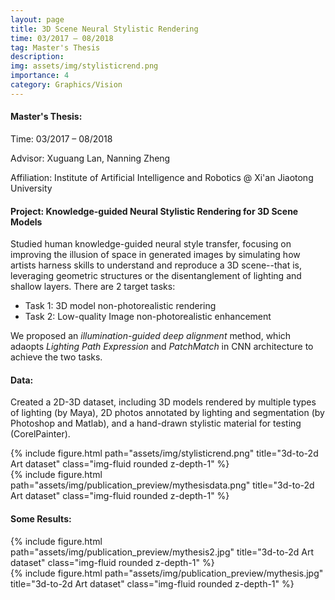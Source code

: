 ```yaml
---
layout: page
title: 3D Scene Neural Stylistic Rendering
time: 03/2017 – 08/2018
tag: Master's Thesis
description: 
img: assets/img/stylisticrend.png
importance: 4
category: Graphics/Vision
---
```



#### Master's Thesis:

Time: 03/2017 – 08/2018

Advisor: Xuguang Lan, Nanning Zheng

Affiliation: Institute of Artificial Intelligence and Robotics @ Xi'an Jiaotong University


#### Project: Knowledge-guided Neural Stylistic Rendering for 3D Scene Models

Studied human knowledge-guided neural style transfer, focusing on improving the illusion of space in generated images by simulating how artists harness skills to understand and reproduce a 3D scene--that is, leveraging geometric structures or the disentanglement of lighting and shallow layers. There are 2 target tasks:
- Task 1: 3D model non-photorealistic rendering
- Task 2: Low-quality Image non-photorealistic enhancement

We proposed an *illumination-guided deep alignment* method, which adaopts *Lighting Path Expression* and *PatchMatch* in CNN architecture to achieve the two tasks.

#### Data:

Created a 2D-3D dataset, including 3D models rendered by multiple types of lighting (by Maya), 2D photos annotated by lighting and segmentation (by Photoshop and Matlab), and a hand-drawn stylistic material for testing (CorelPainter).

<div class="row">
    <div class="col-sm mt-3 mt-md-0">
        {% include figure.html path="assets/img/stylisticrend.png" title="3d-to-2d Art dataset" class="img-fluid rounded z-depth-1" %}
    </div>
</div>

<div class="row">
    <div class="col-sm mt-3 mt-md-0">
        {% include figure.html path="assets/img/publication_preview/mythesisdata.png" title="3d-to-2d Art dataset" class="img-fluid rounded z-depth-1" %}
    </div>
</div>

#### Some Results:

<div class="row">
    <div class="col-sm mt-4 mt-md-0">
        {% include figure.html path="assets/img/publication_preview/mythesis2.jpg" title="3d-to-2d Art dataset" class="img-fluid rounded z-depth-1" %}
    </div>
</div>


<div class="row">
    <div class="col-sm mt-4 mt-md-0">
        {% include figure.html path="assets/img/publication_preview/mythesis.jpg" title="3d-to-2d Art dataset" class="img-fluid rounded z-depth-1" %}
    </div>
</div>